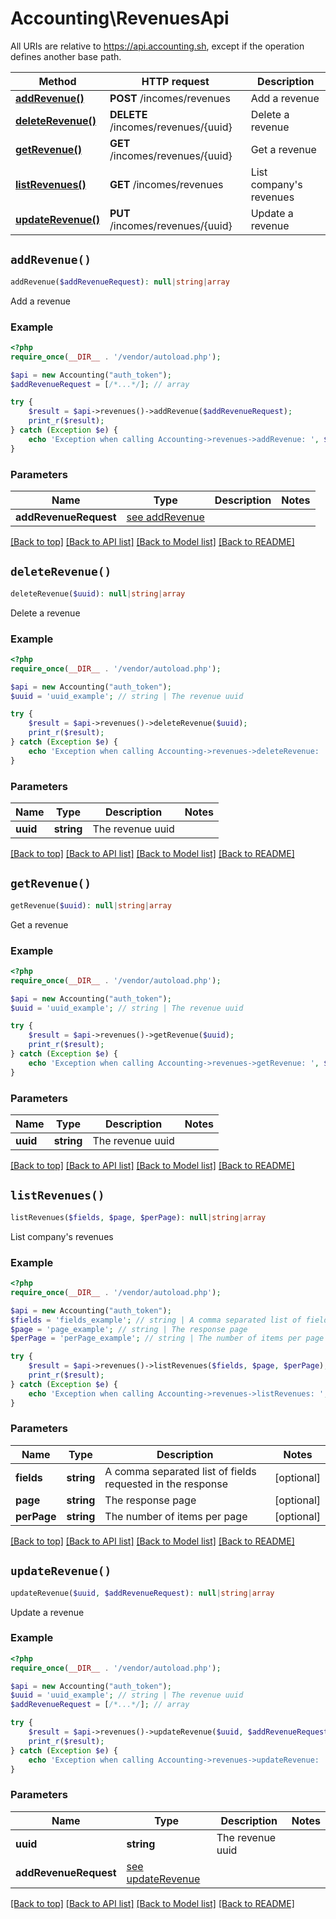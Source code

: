 # Accounting\RevenuesApi

All URIs are relative to https://api.accounting.sh, except if the operation defines another base path.

| Method | HTTP request | Description |
| ------------- | ------------- | ------------- |
| [**addRevenue()**](RevenuesApi.md#addRevenue) | **POST** /incomes/revenues | Add a revenue |
| [**deleteRevenue()**](RevenuesApi.md#deleteRevenue) | **DELETE** /incomes/revenues/{uuid} | Delete a revenue |
| [**getRevenue()**](RevenuesApi.md#getRevenue) | **GET** /incomes/revenues/{uuid} | Get a revenue |
| [**listRevenues()**](RevenuesApi.md#listRevenues) | **GET** /incomes/revenues | List company&#39;s revenues |
| [**updateRevenue()**](RevenuesApi.md#updateRevenue) | **PUT** /incomes/revenues/{uuid} | Update a revenue |


## `addRevenue()`

```php
addRevenue($addRevenueRequest): null|string|array
```

Add a revenue

### Example

```php
<?php
require_once(__DIR__ . '/vendor/autoload.php');

$api = new Accounting("auth_token");
$addRevenueRequest = [/*...*/]; // array

try {
    $result = $api->revenues()->addRevenue($addRevenueRequest);
    print_r($result);
} catch (Exception $e) {
    echo 'Exception when calling Accounting->revenues->addRevenue: ', $e->getMessage(), PHP_EOL;
}

```

### Parameters

| Name | Type | Description  | Notes |
| ------------- | ------------- | ------------- | ------------- |
| **addRevenueRequest** | [see addRevenue](https://api.accounting.sh/swagger.html#operation/addRevenue)|  | |

[[Back to top]](#) [[Back to API list]](../../README.md#endpoints)
[[Back to Model list]](../../README.md#models)
[[Back to README]](../../README.md)

## `deleteRevenue()`

```php
deleteRevenue($uuid): null|string|array
```

Delete a revenue

### Example

```php
<?php
require_once(__DIR__ . '/vendor/autoload.php');

$api = new Accounting("auth_token");
$uuid = 'uuid_example'; // string | The revenue uuid

try {
    $result = $api->revenues()->deleteRevenue($uuid);
    print_r($result);
} catch (Exception $e) {
    echo 'Exception when calling Accounting->revenues->deleteRevenue: ', $e->getMessage(), PHP_EOL;
}

```

### Parameters

| Name | Type | Description  | Notes |
| ------------- | ------------- | ------------- | ------------- |
| **uuid** | **string**| The revenue uuid | |

[[Back to top]](#) [[Back to API list]](../../README.md#endpoints)
[[Back to Model list]](../../README.md#models)
[[Back to README]](../../README.md)

## `getRevenue()`

```php
getRevenue($uuid): null|string|array
```

Get a revenue

### Example

```php
<?php
require_once(__DIR__ . '/vendor/autoload.php');

$api = new Accounting("auth_token");
$uuid = 'uuid_example'; // string | The revenue uuid

try {
    $result = $api->revenues()->getRevenue($uuid);
    print_r($result);
} catch (Exception $e) {
    echo 'Exception when calling Accounting->revenues->getRevenue: ', $e->getMessage(), PHP_EOL;
}

```

### Parameters

| Name | Type | Description  | Notes |
| ------------- | ------------- | ------------- | ------------- |
| **uuid** | **string**| The revenue uuid | |

[[Back to top]](#) [[Back to API list]](../../README.md#endpoints)
[[Back to Model list]](../../README.md#models)
[[Back to README]](../../README.md)

## `listRevenues()`

```php
listRevenues($fields, $page, $perPage): null|string|array
```

List company's revenues

### Example

```php
<?php
require_once(__DIR__ . '/vendor/autoload.php');

$api = new Accounting("auth_token");
$fields = 'fields_example'; // string | A comma separated list of fields requested in the response
$page = 'page_example'; // string | The response page
$perPage = 'perPage_example'; // string | The number of items per page

try {
    $result = $api->revenues()->listRevenues($fields, $page, $perPage);
    print_r($result);
} catch (Exception $e) {
    echo 'Exception when calling Accounting->revenues->listRevenues: ', $e->getMessage(), PHP_EOL;
}

```

### Parameters

| Name | Type | Description  | Notes |
| ------------- | ------------- | ------------- | ------------- |
| **fields** | **string**| A comma separated list of fields requested in the response | [optional] |
| **page** | **string**| The response page | [optional] |
| **perPage** | **string**| The number of items per page | [optional] |

[[Back to top]](#) [[Back to API list]](../../README.md#endpoints)
[[Back to Model list]](../../README.md#models)
[[Back to README]](../../README.md)

## `updateRevenue()`

```php
updateRevenue($uuid, $addRevenueRequest): null|string|array
```

Update a revenue

### Example

```php
<?php
require_once(__DIR__ . '/vendor/autoload.php');

$api = new Accounting("auth_token");
$uuid = 'uuid_example'; // string | The revenue uuid
$addRevenueRequest = [/*...*/]; // array

try {
    $result = $api->revenues()->updateRevenue($uuid, $addRevenueRequest);
    print_r($result);
} catch (Exception $e) {
    echo 'Exception when calling Accounting->revenues->updateRevenue: ', $e->getMessage(), PHP_EOL;
}

```

### Parameters

| Name | Type | Description  | Notes |
| ------------- | ------------- | ------------- | ------------- |
| **uuid** | **string**| The revenue uuid | |
| **addRevenueRequest** | [see updateRevenue](https://api.accounting.sh/swagger.html#operation/updateRevenue)|  | |

[[Back to top]](#) [[Back to API list]](../../README.md#endpoints)
[[Back to Model list]](../../README.md#models)
[[Back to README]](../../README.md)
